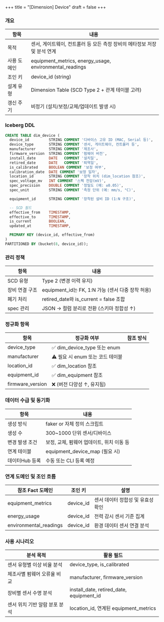 +++
title = "[Dimension] Device"
draft = false
+++
### 개요
항목 | 내용
-|-
목적 | 센서, 게이트웨이, 컨트롤러 등 모든 측정 장비의 메타정보 저장 및 분석 연계
사용 도메인 | equipment_metrics, energy_usage, environmental_readings
조인 키 | device_id (string)
설계 유형 | Dimension Table (SCD Type 2 + 관계 테이블 고려)
갱신 주기 | 비정기 (설치/보정/교체/업데이트 발생 시)

### Iceberg DDL
```sql
CREATE TABLE dim_device (
  device_id         STRING COMMENT '디바이스 고유 ID (MAC, Serial 등)',
  device_type       STRING COMMENT '센서, 게이트웨이, 컨트롤러 등',
  manufacturer      STRING COMMENT '제조사',
  firmware_version  STRING COMMENT '펌웨어 버전',
  install_date      DATE   COMMENT '설치일',
  retired_date      DATE   COMMENT '퇴역일',
  is_calibrated     BOOLEAN COMMENT '보정 여부',
  calibration_date  DATE COMMENT '보정 일자',
  location_id       STRING COMMENT '장착 위치 (dim_location 참조)',
  spec_voltage_mv   INT COMMENT '스펙 전압(mV)',
  spec_precision    DOUBLE COMMENT '정밀도 (예: ±0.05)',
  spec_unit         STRING COMMENT '측정 단위 (예: mm/s, °C)',

  equipment_id      STRING COMMENT '장착된 설비 ID (1:N 구조)',

  -- SCD 필드
  effective_from    TIMESTAMP,
  effective_to      TIMESTAMP,
  is_current        BOOLEAN,
  updated_at        TIMESTAMP,

  PRIMARY KEY (device_id, effective_from)
)
PARTITIONED BY (bucket(8, device_id));
```

### 관리 정책
항목 | 내용
-|-
SCD 유형 | Type 2 (변경 이력 유지)
장비 연결 구조 | equipment_id는 FK, 1:N 가능 (센서 다중 장착 허용)
폐기 처리 | retired_date와 is_current = false 조합
spec 관리 | JSON → 컬럼 분리로 전환 (스키마 정합성 ↑)

### 정규화 항목
항목 | 정규화 여부 | 참조 방식
-|-|-
device_type | ✅ dim_device_type 또는 enum |
manufacturer | ⚠️ 필요 시 enum 또는 코드 테이블 | 
location_id | ✅ dim_location 참조 |
equipment_id | ✅ dim_equipment 참조 | 
firmware_version | ❌ (버전 다양성 ↑, 유지됨)

### 데이터 수급 및 동기화
항목 | 내용
-|-
생성 방식 | faker or 자체 정의 스크립트
생성 수 | 300~1000 단위 센서/디바이스
변경 발생 조건 | 보정, 교체, 펌웨어 업데이트, 위치 이동 등
연계 테이블 | equipment_device_map (필요 시)
데이터Hub 등록 | 수동 또는 CLI 등록 예정

### 연계 도메인 및 조인 흐름
참조 Fact 도메인 | 조인 키  | 설명
-|-|-
equipment_metrics | device_id | 센서 데이터 정합성 및 유효성 확인
energy_usage | device_id | 전력 감시 센서 기준 집계
environmental_readings | device_id | 환경 데이터 센서 연결 분석

### 사용 시나리오
분석 목적 | 활용 필드
-|-
센서 유형별 이상 비율 분석 | device_type, is_calibrated
제조사별 펌웨어 오류율 비교 | manufacturer, firmware_version
장비별 센서 수명 분석 | install_date, retired_date, equipment_id
센서 위치 기반 알람 분포 분석 | location_id, 연계된 equipment_metrics



